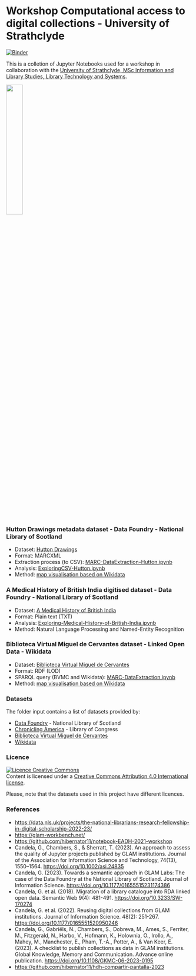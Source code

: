 # Workshop Computational access to digital collections - University of Strathclyde

[![Binder](https://mybinder.org/badge_logo.svg)](https://mybinder.org/v2/gh/hibernator11/workshop-notebooks-scotland/HEAD)

This is a colletion of Jupyter Notebooks used for a workshop in collaboration with the [University of Strathclyde, MSc Information and Library Studies, Library Technology and Systems](https://www.strath.ac.uk/courses/postgraduatetaught/informationlibrarystudies).

<img width="30%" src="https://www.strath.ac.uk/media/1newwebsite/webteam/logos/crest-jubilee-390x60.svg">

### Hutton Drawings metadata dataset - Data Foundry - National Library of Scotland

- Dataset: [Hutton Drawings](https://data.nls.uk/data/metadata-collections/hutton-drawings/)
- Format: MARCXML
- Extraction process (to CSV): [MARC-DataExtraction-Hutton.ipynb](https://nbviewer.org/github/hibernator11/workshop-notebooks-scotland/blob/main/notebooks/MARC-DataExtraction-Hutton.ipynb)
- Analysis: [ExploringCSV-Hutton.ipynb](https://nbviewer.org/github/hibernator11/workshop-notebooks-scotland/blob/main/notebooks/ExploringCSV-Hutton.ipynb)
- Method: [map visualisation based on Wikidata](https://w.wiki/9Fde)

### A Medical History of British India digitised dataset - Data Foundry - National Library of Scotland

- Dataset: [A Medical History of British India](https://data.nls.uk/data/digitised-collections/a-medical-history-of-british-india/)
- Format: Plain text (TXT)
- Analysis: [Exploring-Medical-History-of-British-India.ipynb](https://nbviewer.org/github/hibernator11/workshop-notebooks-scotland/blob/main/notebooks/Exploring-Medical-History-of-British-India.ipynb)
- Method: Natural Language Processing and Named-Entity Recognition

### Biblioteca Virtual Miguel de Cervantes dataset - Linked Open Data - Wikidata

- Dataset: [Biblioteca Virtual Miguel de Cervantes](https://data.cervantesvirtual.com/datos-enlazados)
- Format: RDF (LOD)
- SPARQL query (BVMC and Wikidata): [MARC-DataExtraction.ipynb](https://nbviewer.org/github/hibernator11/workshop-notebooks-scotland/blob/main/notebooks/LinkedOpenData-BVMC.ipynb)
- Method: [map visualisation based on Wikidata](https://w.wiki/9FwJ)

### Datasets

The folder input contains a list of datasets provided by:
- [Data Foundry](https://data.nls.uk/) - National Library of Scotland
- [Chronicling America](https://chroniclingamerica.loc.gov/) - Library of Congress
- [Biblioteca Virtual Miguel de Cervantes](https://data.cervantesvirtual.com)
- [Wikidata](https://www.wikidata.org)

### Licence
<a rel="license" href="http://creativecommons.org/licenses/by/4.0/"><img alt="Licence Creative Commons" style="border-width:0" src="https://i.creativecommons.org/l/by/4.0/80x15.png" /></a><br />Content is licensed under a <a rel="license" href="http://creativecommons.org/licenses/by/4.0/">Creative Commons Attribution 4.0 International license</a>.

Please, note that the datasets used in this project have different licences.

### References
- https://data.nls.uk/projects/the-national-librarians-research-fellowship-in-digital-scholarship-2022-23/
- https://glam-workbench.net/
- https://github.com/hibernator11/notebook-EADH-2021-workshop
- Candela, G., Chambers, S., & Sherratt, T. (2023). An approach to assess the quality of Jupyter projects published by GLAM institutions. Journal of the Association for Information Science and Technology, 74(13), 1550–1564. https://doi.org/10.1002/asi.24835
- Candela, G. (2023). Towards a semantic approach in GLAM Labs: The case of the Data Foundry at the National Library of Scotland. Journal of Information Science. https://doi.org/10.1177/01655515231174386
- Candela, G. et al. (2018). Migration of a library catalogue into RDA linked open data. Semantic Web 9(4): 481-491. https://doi.org/10.3233/SW-170274
- Candela, G. et al. (2022). Reusing digital collections from GLAM institutions. Journal of Information Science. 48(2): 251-267. https://doi.org/10.1177/0165551520950246
- Candela, G., Gabriëls, N., Chambers, S., Dobreva, M., Ames, S., Ferriter, M., Fitzgerald, N., Harbo, V., Hofmann, K., Holownia, O., Irollo, A., Mahey, M., Manchester, E., Pham, T.-A., Potter, A., & Van Keer, E. (2023). A checklist to publish collections as data in GLAM institutions. Global Knowledge, Memory and Communication. Advance online publication. https://doi.org/10.1108/GKMC-06-2023-0195
- https://github.com/hibernator11/hdh-compartir-pantalla-2023

